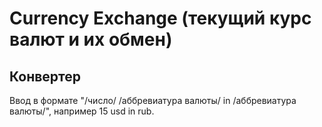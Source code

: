 # Currency Exchange (текущий курс валют и их обмен)

## Конвертер
Ввод в формате "/число/ /аббревиатура валюты/ in /аббревиатура валюты/", например 15 usd in rub.
